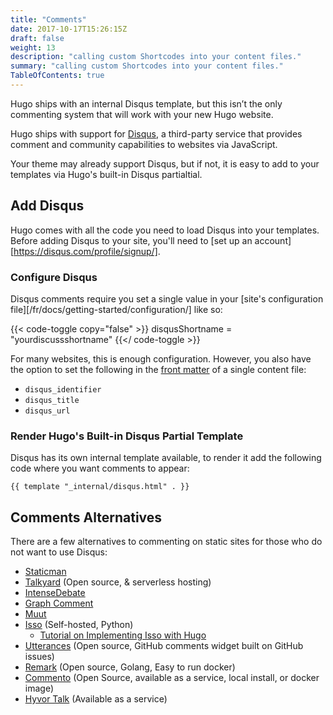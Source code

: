 ```yaml
---
title: "Comments"
date: 2017-10-17T15:26:15Z
draft: false
weight: 13
description: "calling custom Shortcodes into your content files."
summary: "calling custom Shortcodes into your content files."
TableOfContents: true
---
```


Hugo ships with an internal Disqus template, but this isn’t the only commenting system that will work with your new Hugo website.

Hugo ships with support for [Disqus](https://disqus.com/), a third-party service that provides comment and community capabilities to websites via JavaScript.

Your theme may already support Disqus, but if not, it is easy to add to your templates via Hugo's built-in Disqus partialtial.

## Add Disqus

Hugo comes with all the code you need to load Disqus into your templates. Before adding Disqus to your site, you'll need to [set up an account][https://disqus.com/profile/signup/].

### Configure Disqus

Disqus comments require you set a single value in your [site's configuration file][/fr/docs/getting-started/configuration/] like so:

{{< code-toggle copy="false" >}}
disqusShortname = "yourdiscussshortname"
{{</ code-toggle >}}

For many websites, this is enough configuration. However, you also have the option to set the following in the [front matter](/fr/docs/content-and-customization/front-matter) of a single content file:

* `disqus_identifier`
* `disqus_title`
* `disqus_url`

### Render Hugo's Built-in Disqus Partial Template

Disqus has its own internal template available, to render it add the following code where you want comments to appear:

```
{{ template "_internal/disqus.html" . }}
```

## Comments Alternatives

There are a few alternatives to commenting on static sites for those who do not want to use Disqus:

* [Staticman](https://staticman.net/)
* [Talkyard](https://www.talkyard.io/blog-comments) (Open source, & serverless hosting)
* [IntenseDebate](https://intensedebate.com/)
* [Graph Comment](https://graphcomment.com/)
* [Muut](https://muut.com/)
* [Isso](https://posativ.org/isso/) (Self-hosted, Python)
  * [Tutorial on Implementing Isso with Hugo](https://stiobhart.net/2017-02-24-isso-comments/)
* [Utterances](https://utteranc.es/) (Open source, GitHub comments widget built on GitHub issues)
* [Remark](https://github.com/umputun/remark) (Open source, Golang, Easy to run docker)
* [Commento](https://commento.io/) (Open Source, available as a service, local install, or docker image)
* [Hyvor Talk](https://talk.hyvor.com/) (Available as a service)
